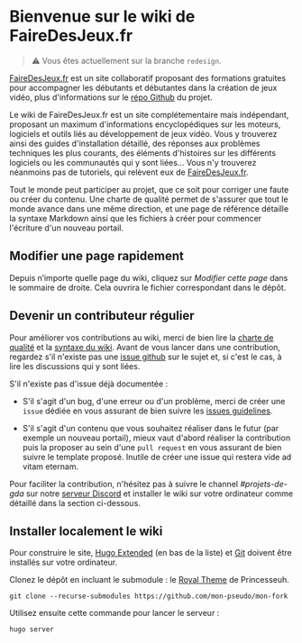 # Bienvenue sur le wiki de FaireDesJeux.fr

> :warning: Vous êtes actuellement sur la branche `redesign`.

[FaireDesJeux.fr](https://fairedesjeux.fr) est un site collaboratif proposant des formations gratuites pour accompagner les débutants et débutantes dans la création de jeux vidéo, plus d'informations sur le [répo Github](https://github.com/gamedevalliance/fairedesjeux.fr) du projet.

Le wiki de FaireDesJeux.fr est un site complétementaire mais indépendant, proposant un maximum d'informations encyclopédiques sur les moteurs, logiciels et outils liés au développement de jeux vidéo. Vous y trouverez ainsi des guides d'installation détaillé, des réponses aux problèmes techniques les plus courants, des éléments d'histoires sur les différents logiciels ou les communautés qui y sont liées... Vous n'y trouverez néanmoins pas de tutoriels, qui relèvent eux de [FaireDesJeux.fr](https://fairedesjeux.fr).

Tout le monde peut participer au projet, que ce soit pour corriger une faute ou créer du contenu. Une charte de qualité permet de s'assurer que tout le monde avance dans une même direction, et une page de référence détaille la syntaxe Markdown ainsi que les fichiers à créer pour commencer l'écriture d'un nouveau portail.

## Modifier une page rapidement

Depuis n’importe quelle page du wiki, cliquez sur *Modifier cette page* dans le sommaire de droite. Cela ouvrira le fichier correspondant dans le dépôt.

## Devenir un contributeur régulier

Pour améliorer vos contributions au wiki, merci de bien lire la [charte de qualité]() et la [syntaxe du wiki](). Avant de vous lancer dans une contribution, regardez s'il n'existe pas une [issue github](https://github.com/gamedevalliance/wiki.fairedesjeux.fr/issues) sur le sujet et, si c'est le cas, à lire les discussions qui y sont liées.

S'il n'existe pas d'issue déjà documentée :

- S'il s'agit d'un bug, d'une erreur ou d'un problème, merci de créer une `issue` dédiée en vous assurant de bien suivre les [issues guidelines](https://github.com/gamedevalliance/wiki.fairedesjeux.fr/tree/master/.github/issues_guidelines.md).

- S'il s'agit d'un contenu que vous souhaitez réaliser dans le futur (par exemple un nouveau portail), mieux vaut d'abord réaliser la contribution puis la proposer au sein d'une `pull request` en vous assurant de bien suivre le template proposé. Inutile de créer une issue qui restera vide ad vitam eternam.

Pour faciliter la contribution, n'hésitez pas à suivre le channel *#projets-de-gda* sur notre [serveur Discord](https://discord.gg/RrBppaj) et installer le wiki sur votre ordinateur comme détaillé dans la section ci-dessous.

## Installer localement le wiki

Pour construire le site, [Hugo Extended](https://github.com/gohugoio/hugo/releases) (en bas de la liste) et [Git](https://git-scm.com/downloads) doivent être installés sur votre ordinateur.

Clonez le dépôt en incluant le submodule : le [Royal Theme](https://github.com/Princesseuh/hugo-royal-theme) de Princesseuh.

```
git clone --recurse-submodules https://github.com/mon-pseudo/mon-fork
```

Utilisez ensuite cette commande pour lancer le serveur :

```
hugo server
```

